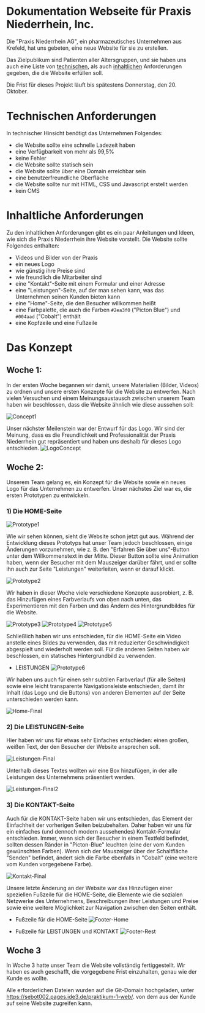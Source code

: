 # Dokumentation Webseite für Praxis Niederrhein, Inc.

Die "Praxis Niederrhein AG", ein pharmazeutisches Unternehmen aus Krefeld, hat uns gebeten, eine neue Website für sie zu erstellen. 

Das Zielpublikum sind Patienten aller Altersgruppen, und sie haben uns auch eine Liste von [technischen](#technischen-anforderungen), als auch [inhaltlichen](#inhaltliche-anforderungen) Anforderungen gegeben, die die Website erfüllen soll. 

Die Frist für dieses Projekt läuft bis spätestens Donnerstag, den 20. Oktober.

# Technischen Anforderungen

In technischer Hinsicht benötigt das Unternehmen Folgendes:
- die Website sollte eine schnelle Ladezeit haben
- eine Verfügbarkeit von mehr als 99,5%
- keine Fehler
- die Website sollte statisch sein
- die Website sollte über eine Domain erreichbar sein
- eine benutzerfreundliche Oberfläche
- die Website sollte nur mit HTML, CSS und Javascript erstellt werden
- kein CMS

# Inhaltliche Anforderungen

Zu den inhaltlichen Anforderungen gibt es ein paar Anleitungen und Ideen, wie sich die Praxis Niederrhein ihre Website vorstellt. Die Website sollte Folgendes enthalten:

- Videos und Bilder von der Praxis
- ein neues Logo
- wie günstig ihre Preise sind
- wie freundlich die Mitarbeiter sind
- eine "Kontakt"-Seite mit einem Formular und einer Adresse 
- eine "Leistungen"-Seite, auf der man sehen kann, was das Unternehmen seinen Kunden bieten kann
- eine "Home"-Seite, die den Besucher willkommen heißt 
- eine Farbpalette, die auch die Farben `#2ea3f0` ("Picton Blue") und `#004aad` ("Cobalt") enthält
- eine Kopfzeile und eine Fußzeile

# Das Konzept
## Woche 1:

In der ersten Woche begannen wir damit, unsere Materialien (Bilder, Videos) zu ordnen und unsere ersten Konzepte für die Website zu entwerfen. Nach vielen Versuchen und einem Meinungsaustausch zwischen unserem Team haben wir beschlossen, dass die Website ähnlich wie diese aussehen soll:

![Concept1](concept1.png)

Unser nächster Meilenstein war der Entwurf für das Logo. Wir sind der Meinung, dass es die Freundlichkeit und Professionalität der Praxis Niederrhein gut repräsentiert und haben uns deshalb für dieses Logo entschieden.
![LogoConcept](logo1.png)

## Woche 2:

Unserem Team gelang es, ein Konzept für die Website sowie ein neues Logo für das Unternehmen zu entwerfen. Unser nächstes Ziel war es, die ersten Prototypen zu entwickeln.
### 1) Die HOME-Seite
![Prototype1](1.png)

Wie wir sehen können, sieht die Website schon jetzt gut aus. Während der Entwicklung dieses Prototyps hat unser Team jedoch beschlossen, einige Änderungen vorzunehmen, wie z. B. den "Erfahren Sie über uns"-Button unter dem Willkommenstext in der Mitte. Dieser Button sollte eine Animation haben, wenn der Besucher mit dem Mauszeiger darüber fährt, und er sollte ihn auch zur Seite "Leistungen" weiterleiten, wenn er darauf klickt.

![Prototype2](2.png)

Wir haben in dieser Woche viele verschiedene Konzepte ausprobiert, z. B. das Hinzufügen eines Farbverlaufs von oben nach unten, das Experimentieren mit den Farben und das Ändern des Hintergrundbildes für die Website.

![Prototype3](3.png)
![Prototype4](4.png)
![Prototype5](5.png)

Schließlich haben wir uns entschieden, für die HOME-Seite ein Video anstelle eines Bildes zu verwenden, das mit reduzierter Geschwindigkeit abgespielt und wiederholt werden soll. Für die anderen Seiten haben wir beschlossen, ein statisches Hintergrundbild zu verwenden.

- LEISTUNGEN
![Prototype6](l1.png)

Wir haben uns auch für einen sehr subtilen Farbverlauf (für alle Seiten) sowie eine leicht transparente Navigationsleiste entschieden, damit ihr Inhalt (das Logo und die Buttons) von anderen Elementen auf der Seite unterschieden werden kann.

![Home-Final](Hfinal.png)


### 2) Die LEISTUNGEN-Seite

Hier haben wir uns für etwas sehr Einfaches entschieden: einen großen, weißen Text, der den Besucher der Website ansprechen soll. 

![Leistungen-Final](l3.png)

Unterhalb dieses Textes wollten wir eine Box hinzufügen, in der alle Leistungen des Unternehmens präsentiert werden.

![Leistungen-Final2](l2.png)


### 3) Die KONTAKT-Seite

Auch für die KONTAKT-Seite haben wir uns entschieden, das Element der Einfachheit der vorherigen Seiten beizubehalten. Daher haben wir uns für ein einfaches (und dennoch modern aussehendes) Kontakt-Formular entschieden.
Immer, wenn sich der Besucher in einem Textfeld befindet, sollten dessen Ränder in "Picton-Blue" leuchten (eine der vom Kunden gewünschten Farben). Wenn sich der Mauszeiger über der Schaltfläche "Senden" befindet, ändert sich die Farbe ebenfalls in "Cobalt" (eine weitere vom Kunden vorgegebene Farbe).

![Kontakt-Final](k1.png)

Unsere letzte Änderung an der Website war das Hinzufügen einer speziellen Fußzeile für die HOME-Seite, die Elemente wie die sozialen Netzwerke des Unternehmens, Beschreibungen ihrer Leistungen und Preise sowie eine weitere Möglichkeit zur Navigation zwischen den Seiten enthält.
- Fußzeile für die HOME-Seite
![Footer-Home](footer-home.png)

- Fußzeile für LEISTUNGEN und KONTAKT
![Footer-Rest](footer-rest.png)

## Woche 3

In Woche 3 hatte unser Team die Website vollständig fertiggestellt. Wir haben es auch geschafft, die vorgegebene Frist einzuhalten, genau wie der Kunde es wollte. 

Alle erforderlichen Dateien wurden auf die Git-Domain hochgeladen, unter https://sebot002.pages.ide3.de/praktikum-1-web/.
von dem aus der Kunde auf seine Website zugreifen kann.




